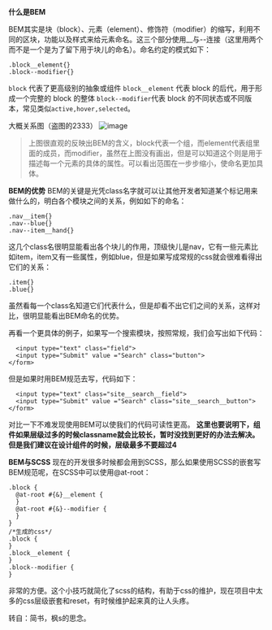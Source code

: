 **什么是BEM**

BEM其实是块（block）、元素（element）、修饰符（modifier）的缩写，利用不同的区块，功能以及样式来给元素命名。这三个部分使用__与--连接（这里用两个而不是一个是为了留下用于块儿的命名）。命名约定的模式如下：

```.block{}
.block__element{}
.block--modifier{}
```


```block``` 代表了更高级别的抽象或组件
```block__element``` 代表 block 的后代，用于形成一个完整的 block 的整体
```block--modifier```代表 block 的不同状态或不同版本，常见类似```active,hover,selected```。

大概关系图（盗图的2333）
![image](http://ww1.sinaimg.cn/large/639d3769ly1fnxbc30k26j20h50ah756.jpg)
>上图很直观的反映出BEM的含义，block代表一个组，而element代表组里面的成员，而modifier，虽然在上图没有画出，但是可以知道这个则是用于描述每一个元素的具体的属性。可以看出范围在一步步缩小，使命名更加具体。

**BEM的优势**
BEM的关键是光凭class名字就可以让其他开发者知道某个标记用来做什么的，明白各个模块之间的关系，例如如下的命名：

```.nav{}
.nav__item{}
.nav--blue{}
.nav--item__hand{}
```

这几个class名很明显能看出各个块儿的作用，顶级快儿是nav，它有一些元素比如item，item又有一些属性，例如blue，但是如果写成常规的css就会很难看得出它们的关系：

```.nav{}
.item{}
.blue{}
```

虽然看每一个class名知道它们代表什么，但是却看不出它们之间的关系，这样对比，很明显能看出BEM命名的优势。

再看一个更具体的例子，如果写一个搜索模块，按照常规，我们会写出如下代码：

```<form class="site-search  full">
  <input type="text" class="field">
  <input type="Submit" value ="Search" class="button">
</form>
``` 
但是如果时用BEM规范去写，代码如下：

```<form class="site__search  site__search--full">
  <input type="text" class="site__search__field">
  <input type="Submit" value ="Search" class="site__search__button">
</form>
```

对比一下不难发现使用BEM可以使我们的代码可读性更高。
**这里也要说明下，组件如果层级过多的时候classname就会比较长，暂时没找到更好的办法去解决。但是我们建议在设计组件的时候，层级最多不要超过4**

**BEM与SCSS**
现在的开发很多时候都会用到SCSS，那么如果使用SCSS的嵌套写BEM规范呢，在SCSS中可以使用@at-root：

```
.block {
  @at-root #{&}__element {
  }
  @at-root #{&}--modifier {
  }
}
/*生成的css*/
.block {
}
.block__element {
}
.block--modifier {
}
```

非常的方便。这个小技巧就简化了scss的结构，有助于css的维护，现在项目中太多的css层级嵌套和reset，有时候维护起来真的让人头疼。

转自：简书，枫s的思念。
